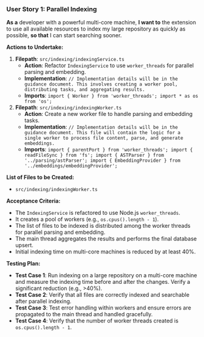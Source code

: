 ### User Story 1: Parallel Indexing
**As a** developer with a powerful multi-core machine, **I want to** the extension to use all available resources to index my large repository as quickly as possible, **so that** I can start searching sooner.

**Actions to Undertake:**
1.  **Filepath**: `src/indexing/indexingService.ts`
    -   **Action**: Refactor `IndexingService` to use `worker_threads` for parallel parsing and embedding.
    -   **Implementation**: ```// Implementation details will be in the guidance document. This involves creating a worker pool, distributing tasks, and aggregating results.```
    -   **Imports**: ```import { Worker } from 'worker_threads';
import * as os from 'os';```
2.  **Filepath**: `src/indexing/indexingWorker.ts`
    -   **Action**: Create a new worker file to handle parsing and embedding tasks.
    -   **Implementation**: ```// Implementation details will be in the guidance document. This file will contain the logic for a single worker to process file content, parse, and generate embeddings.```
    -   **Imports**: ```import { parentPort } from 'worker_threads';
import { readFileSync } from 'fs';
import { ASTParser } from '../parsing/astParser';
import { EmbeddingProvider } from '../embeddings/embeddingProvider';```

**List of Files to be Created:**
-   `src/indexing/indexingWorker.ts`

**Acceptance Criteria:**
-   The `IndexingService` is refactored to use Node.js `worker_threads`.
-   It creates a pool of workers (e.g., `os.cpus().length - 1`).
-   The list of files to be indexed is distributed among the worker threads for parallel parsing and embedding.
-   The main thread aggregates the results and performs the final database upsert.
-   Initial indexing time on multi-core machines is reduced by at least 40%.

**Testing Plan:**
-   **Test Case 1**: Run indexing on a large repository on a multi-core machine and measure the indexing time before and after the changes. Verify a significant reduction (e.g., >40%).
-   **Test Case 2**: Verify that all files are correctly indexed and searchable after parallel indexing.
-   **Test Case 3**: Test error handling within workers and ensure errors are propagated to the main thread and handled gracefully.
-   **Test Case 4**: Verify that the number of worker threads created is `os.cpus().length - 1`.